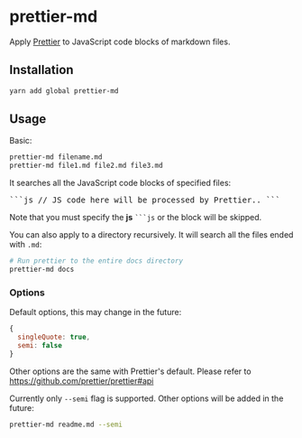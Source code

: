 # prettier-md
Apply [Prettier](https://github.com/prettier/prettier) to JavaScript code blocks of markdown files.

## Installation

```sh
yarn add global prettier-md
```

## Usage

Basic:

```sh
prettier-md filename.md
prettier-md file1.md file2.md file3.md
```

It searches all the JavaScript code blocks of specified files: <pre>\```js
// JS code here will be processed by Prettier..
\```</pre>

Note that you must specify the **js** <code>```js</code> or the block will be skipped.

You can also apply to a directory recursively. It will search all the files ended with `.md`:

```sh
# Run prettier to the entire docs directory
prettier-md docs
```

### Options

Default options, this may change in the future:

```js
{
  singleQuote: true,
  semi: false
}
```

Other options are the same with Prettier's default. Please refer to https://github.com/prettier/prettier#api

Currently only `--semi` flag is supported. Other options will be added in the future:

```sh
prettier-md readme.md --semi
```
